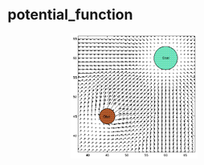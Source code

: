 # potential_function

<p align="center">
  <img src="documents/function.png" style="width: 50%; height: 50%"/>
</p>